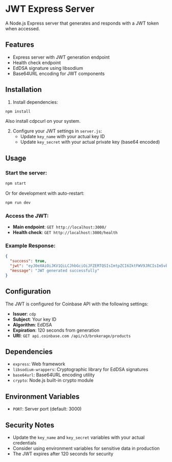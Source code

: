 # JWT Express Server

A Node.js Express server that generates and responds with a JWT token when accessed.

## Features

- Express server with JWT generation endpoint
- Health check endpoint
- EdDSA signature using libsodium
- Base64URL encoding for JWT components

## Installation

1. Install dependencies:
```bash
npm install
```
Also install cdpcurl on your system.

2. Configure your JWT settings in `server.js`:
   - Update `key_name` with your actual key ID
   - Update `key_secret` with your actual private key (base64 encoded)

## Usage

### Start the server:
```bash
npm start
```

Or for development with auto-restart:
```bash
npm run dev
```

### Access the JWT:
- **Main endpoint**: `GET http://localhost:3000/`
- **Health check**: `GET http://localhost:3000/health`

### Example Response:
```json
{
  "success": true,
  "jwt": "eyJ0eXAiOiJKV1QiLCJhbGciOiJFZERTQSIsImtpZCI6IktFWV9JRCIsIm5vbmNlIjoiMTIzNDU2Nzg5MGFiY2RlZiJ9.eyJpc3MiOiJjZHAiLCJuYmYiOjE2MzQ1Njc4OTAsImV4cCI6MTYzNDU2ODAxMCwic3ViIjoiS0VZX0lEIiwidXJpIjoiR0VUIGFwaS5jb2luYmFzZS5jb20gL2FwaS92My9icm9rZXJhZ2UvcHJvZHVjdHMifQ.signature_here",
  "message": "JWT generated successfully"
}
```

## Configuration

The JWT is configured for Coinbase API with the following settings:
- **Issuer**: `cdp`
- **Subject**: Your key ID
- **Algorithm**: EdDSA
- **Expiration**: 120 seconds from generation
- **URI**: `GET api.coinbase.com /api/v3/brokerage/products`

## Dependencies

- `express`: Web framework
- `libsodium-wrappers`: Cryptographic library for EdDSA signatures
- `base64url`: Base64URL encoding utility
- `crypto`: Node.js built-in crypto module

## Environment Variables

- `PORT`: Server port (default: 3000)

## Security Notes

- Update the `key_name` and `key_secret` variables with your actual credentials
- Consider using environment variables for sensitive data in production
- The JWT expires after 120 seconds for security
